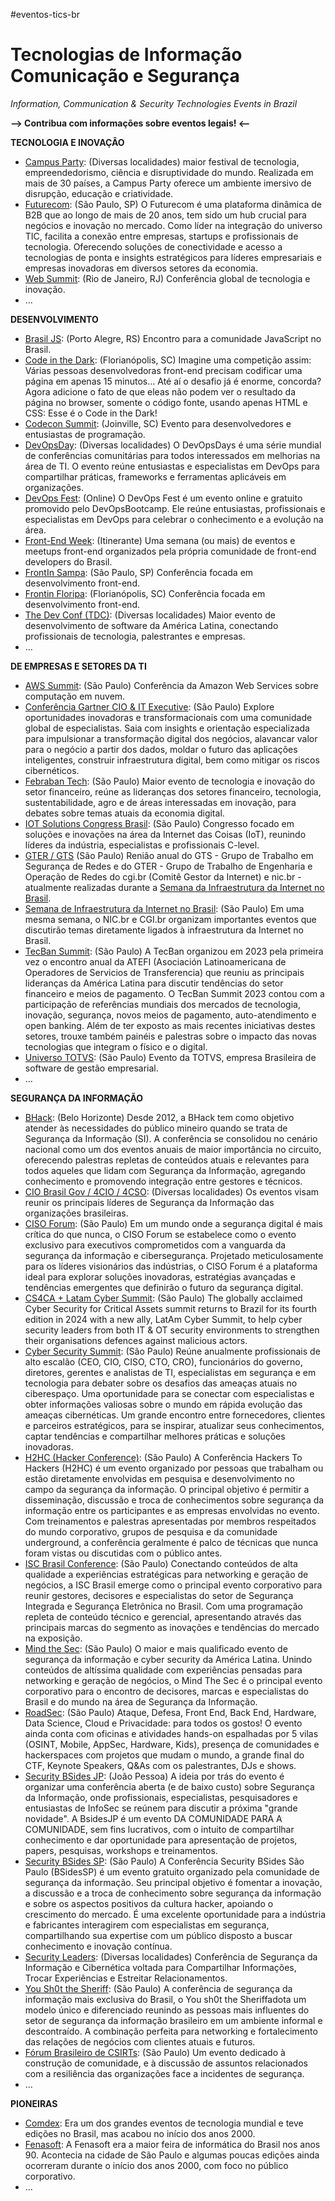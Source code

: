 #eventos-tics-br

# Tecnologias de Informação Comunicação e Segurança 
  _Information, Communication & Security Technologies Events in Brazil_



**--> Contribua com informações sobre eventos legais! <--** 
 
 
**TECNOLOGIA E INOVAÇÂO**
- [Campus Party](https://brasil.campus-party.org/): (Diversas localidades) maior festival de tecnologia, empreendedorismo, ciência e disruptividade do mundo. Realizada em mais de 30 países, a Campus Party oferece um ambiente imersivo de disrupção, educação e criatividade.
- [Futurecom](https://www.futurecom.com.br/pt/home.html): (São Paulo, SP) O Futurecom é uma plataforma dinâmica de B2B que ao longo de mais de 20 anos, tem sido um hub crucial para negócios e inovação no mercado. Como líder na integração do universo TIC, facilita a conexão entre empresas, startups e profissionais de tecnologia. Oferecendo soluções de conectividade e acesso a tecnologias de ponta e insights estratégicos para líderes empresariais e empresas inovadoras em diversos setores da economia.
- [Web Summit](https://rio.websummit.com/): (Rio de Janeiro, RJ) Conferência global de tecnologia e inovação.
- ...


**DESENVOLVIMENTO**
- [Brasil JS](https://www.braziljs.org/): (Porto Alegre, RS) Encontro para a comunidade JavaScript no Brasil.
- [Code in the Dark](http://codeinthedark.com.br/): (Florianópolis, SC) Imagine uma competição assim: Várias pessoas desenvolvedoras front-end precisam codificar uma página em apenas 15 minutos... Até aí o desafio já é enorme, concorda? Agora adicione o fato de que eleas não podem ver o resultado da página no browser, somente o código fonte, usando apenas HTML e CSS: Esse é o Code in the Dark!
- [Codecon Summit](https://codecon.dev/): (Joinville, SC) Evento para desenvolvedores e entusiastas de programação.
- [DevOpsDay](https://devopsdays.org/): (Diversas localidades) O DevOpsDays é uma série mundial de conferências comunitárias para todos interessados em melhorias na área de TI. O evento reúne entusiastas e especialistas em DevOps para compartilhar práticas, frameworks e ferramentas aplicáveis em organizações.
- [DevOps Fest](https://conteudo.devopsbootcamp.net/devopsfest2024): (Online) O DevOps Fest é um evento online e gratuito promovido pelo DevOpsBootcamp. Ele reúne entusiastas, profissionais e especialistas em DevOps para celebrar o conhecimento e a evolução na área.
- [Front-End Week](https://www.frontendweek.com.br/): (Itinerante) Uma semana (ou mais) de eventos e meetups front-end organizados pela própria comunidade de front-end developers do Brasil.
- [FrontIn Sampa](https://frontinsampa.com.br/): (São Paulo, SP) Conferência focada em desenvolvimento front-end.
- [Frontin Floripa](https://frontin.floripa.br/):  (Florianópolis, SC) Conferência focada em desenvolvimento front-end.
- [The Dev Conf (TDC)](https://thedevconf.com/): (Diversas localidades) Maior evento de desenvolvimento de software da América Latina, conectando profissionais de tecnologia, palestrantes e empresas.
- ...


**DE EMPRESAS E SETORES DA TI**
- [AWS Summit](https://aws.amazon.com/pt/events/summits/sao-paulo/): (São Paulo) Conferência da Amazon Web Services sobre computação em nuvem.
- [Conferência Gartner CIO & IT Executive](https://www.gartner.com/pt-br/conferences/la/cio-brazil): (São Paulo) Explore oportunidades inovadoras e transformacionais com uma comunidade global de especialistas. Saia com insights e orientação especializada para impulsionar a transformação digital dos negócios, alavancar valor para o negócio a partir dos dados, moldar o futuro das aplicações inteligentes, construir infraestrutura digital, bem como mitigar os riscos cibernéticos.
- [Febraban Tech](https://febrabantech.febraban.org.br/home): (São Paulo) Maior evento de tecnologia e inovação do setor financeiro, reúne as lideranças dos setores financeiro, tecnologia, sustentabilidade, agro e de áreas interessadas em inovação, para debates sobre temas atuais da economia digital.
- [IOT Solutions Congress Brasil](https://iotscongressbrasil.com.br/): (São Paulo) Congresso focado em soluções e inovações na área da Internet das Coisas (IoT), reunindo líderes da indústria, especialistas e profissionais C-level.
- [GTER / GTS](https://gtergts.nic.br/) (São Paulo) Renião anual do GTS - Grupo de Trabalho em Segurança de Redes e do GTER - Grupo de Trabalho de Engenharia e Operação de Redes do cgi.br (Comitê Gestor da Internet) e nic.br - atualmente realizadas durante a [Semana da Infraestrutura da Internet no Brasil](https://nic.br/semanainfrabr/).  
- [Semana de Infraestrutura da Internet no Brasil](https://nic.br/semanainfrabr/): (São Paulo) Em uma mesma semana, o NIC.br e CGI.br organizam importantes eventos que discutirão temas diretamente ligados à infraestrutura da Internet no Brasil.
- [TecBan Summit](https://tecban.com.br/summit/): (São Paulo) A TecBan organizou em 2023 pela primeira vez o encontro anual da ATEFI (Asociación Latinoamericana de Operadores de Servicios de Transferencia) que reuniu as principais lideranças da América Latina para discutir tendências do setor financeiro e meios de pagamento. O TecBan Summit 2023 contou com a participação de referências mundiais dos mercados de tecnologia, inovação, segurança, novos meios de pagamento, auto-atendimento e open banking. Além de ter exposto as mais recentes iniciativas destes setores, trouxe também painéis e palestras sobre o impacto das novas tecnologias que integram o físico e o digital.
- [Universo TOTVS](https://universo.totvs.com/): (São Paulo) Evento da TOTVS, empresa Brasileira de software de gestão empresarial.
- ...

  
**SEGURANÇA DA INFORMAÇÃO**
- [BHack](https://www.bhack.com.br/): (Belo Horizonte) Desde 2012, a BHack tem como objetivo atender às necessidades do público mineiro quando se trata de Segurança da Informação (SI). A conferência se consolidou no cenário nacional como um dos eventos anuais de maior importância no circuito, oferecendo palestras repletas de conteúdos atuais e relevantes para todos aqueles que lidam com Segurança da Informação, agregando conhecimento e promovendo integração entre gestores e técnicos.
- [CIO Brasil Gov / 4CIO / 4CSO](https://www.it4cio.com/eventos/list/): (Diversas localidades) Os eventos visam reunir os principais líderes de Segurança da Informação das organizações brasileiras.
- [CISO Forum](https://cisoforum.com.br/): (São Paulo) Em um mundo onde a segurança digital é mais crítica do que nunca, o CISO Forum se estabelece como o evento exclusivo para executivos comprometidos com a vanguarda da segurança da informação e cibersegurança. Projetado meticulosamente para os líderes visionários das indústrias, o CISO Forum é a plataforma ideal para explorar soluções inovadoras, estratégias avançadas e tendências emergentes que definirão o futuro da segurança digital.
- [CS4CA + Latam Cyber Summit](https://latam.cs4ca.com/): (São Paulo) The globally acclaimed Cyber Security for Critical Assets summit returns to Brazil for its fourth edition in 2024 with a new ally, LatAm Cyber Summit, to help cyber security leaders from both IT & OT security environments to strengthen their organisations defences against malicious actors. 
- [Cyber Security Summit](https://www.cybersecuritysummit.com.br/): (São Paulo) Reúne anualmente profissionais de alto escalão (CEO, CIO, CISO, CTO, CRO), funcionários do governo, diretores, gerentes e analistas de TI, especialistas em segurança e em tecnologia para debater sobre os desafios das ameaças atuais no ciberespaço. Uma oportunidade para se conectar com especialistas e obter informações valiosas sobre o mundo em rápida evolução das ameaças cibernéticas. Um grande encontro entre fornecedores, clientes e parceiros estratégicos, para se inspirar, atualizar seus conhecimentos, captar tendências e compartilhar melhores práticas e soluções inovadoras.
- [H2HC (Hacker Conference)](https://www.h2hc.com.br/): (São Paulo) A Conferência Hackers To Hackers (H2HC) é um evento organizado por pessoas que trabalham ou estão diretamente envolvidas em pesquisa e desenvolvimento no campo da segurança da informação. O principal objetivo é permitir a disseminação, discussão e troca de conhecimentos sobre segurança da informação entre os participantes e as empresas envolvidas no evento. Com treinamentos e palestras apresentadas por membros respeitados do mundo corporativo, grupos de pesquisa e da comunidade underground, a conferência geralmente é palco de técnicas que nunca foram vistas ou discutidas com o público antes.
- [ISC Brasil Conference](https://www.iscbrasil.com.br/): (São Paulo) Conectando conteúdos de alta qualidade a experiências estratégicas para networking e geração de negócios, a ISC Brasil emerge como o principal evento corporativo para reunir gestores, decisores e especialistas do setor de Segurança Integrada e Segurança Eletrônica no Brasil. Com uma programação repleta de conteúdo técnico e gerencial, apresentando através das principais marcas do segmento as inovações e tendências do mercado na exposição.
- [Mind the Sec](https://www.mindthesec.com.br/): (São Paulo) O maior e mais qualificado evento de segurança da informação e cyber security da América Latina. Unindo conteúdos de altíssima qualidade com experiências pensadas para networking e geração de negócios, o Mind The Sec é o principal evento corporativo para o encontro de decisores, marcas e especialistas do Brasil e do mundo na área de Segurança da Informação.
- [RoadSec](https://www.roadsec.com.br/): (São Paulo) Ataque, Defesa, Front End, Back End, Hardware, Data Science, Cloud e Privacidade: para todos os gostos! O evento ainda conta com oficinas e atividades hands-on espalhadas por 5 vilas (OSINT, Mobile, AppSec, Hardware, Kids), presença de comunidades e hackerspaces com projetos que mudam o mundo, a grande final do CTF, Keynote Speakers, Q&As com os palestrantes, DJs e shows.
- [Security BSides JP](https://www.bsidesjp.com.br/): (João Pessoa) A ideia por trás do evento é organizar uma conferência aberta (e de baixo custo) sobre Segurança da Informação, onde profissionais, especialistas, pesquisadores e entusiastas de InfoSec se reúnem para discutir a próxima "grande novidade". A BsidesJP é um evento DA COMUNIDADE PARA A COMUNIDADE, sem fins lucrativos, com o intuito de compartilhar conhecimento e dar oportunidade para apresentação de projetos, papers, pesquisas, workshops e treinamentos.
- [Security BSides SP](https://securitybsides.com.br/): (São Paulo) A Conferência Security BSides São Paulo (BSidesSP) é um evento gratuito organizado pela comunidade de segurança da informação. Seu principal objetivo é fomentar a inovação, a discussão e a troca de conhecimento sobre segurança da informação e sobre os aspectos positivos da cultura hacker, apoiando o crescimento do mercado. É uma excelente oportunidade para a indústria e fabricantes interagirem com especialistas em segurança, compartilhando sua expertise com um público disposto a buscar conhecimento e inovação contínua.
- [Security Leaders](https://securityleadersnacional.com.br/): (Diversas localidades) Conferência de Segurança da Informação e Cibernética voltada para Compartilhar Informações, Trocar Experiências e Estreitar Relacionamentos.
- [You Sh0t the Sheriff](https://www.ysts.org/): (São Paulo) A conferência de segurança da informação mais exclusiva do Brasil, o You sh0t the Sheriffadota um modelo único e diferenciado reunindo as pessoas mais influentes do setor de segurança da informação brasileiro em um ambiente informal e descontraído. A combinação perfeita para networking e fortalecimento das relações de negócios com clientes atuais e futuros.
- [Fórum Brasileiro de CSIRTs](https://forum.cert.br/): (São Paulo) Um evento dedicado à construção de comunidade, e à discussão de assuntos relacionados com a resiliência das organizações face a incidentes de segurança.
- ...


**PIONEIRAS**
- [Comdex](https://en.wikipedia.org/wiki/COMDEX): Era um dos grandes eventos de tecnologia mundial e teve edições no Brasil, mas acabou no início dos anos 2000.
- [Fenasoft](https://pt.wikipedia.org/wiki/Fenasoft): A Fenasoft era a maior feira de informática do Brasil nos anos 90. Acontecia na cidade de São Paulo e algumas poucas edições ainda ocorreram durante o início dos anos 2000, com foco no público corporativo.
- ...
